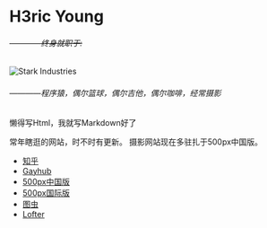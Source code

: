 # H3ric Young 
###### ~~————终身就职于:~~
![Stark Industries](http://os738issp.bkt.clouddn.com/starkindustry.jpg "Stark Industries")
###### ————程序猿，偶尔篮球，偶尔吉他，偶尔咖啡，经常摄影

懒得写Html，我就写Markdown好了

常年瞎逛的网站，时不时有更新。
摄影网站现在多驻扎于500px中国版。

*   [知乎](https://www.zhihu.com/people/H3ric)<br>
*   [Gayhub](https://github.com/HericYoung)<br>
*   [500px中国版](https://500px.me/h3ricyoung)<br>
*   [500px国际版](https://500px.com/1332454954)<br>
*   [图虫](https://tuchong.com/1164784/)<br>
*   [Lofter](http://hericyoung.lofter.com)<br>

